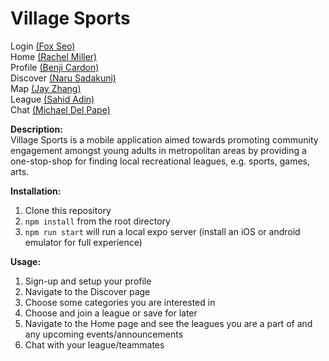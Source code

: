 # Village Sports

Login [(Fox Seo)](https://www.linkedin.com/in/jinmyeongseo/)\
Home [(Rachel Miller)](https://www.linkedin.com/in/rachel-miller-mlr/)\
Profile [(Benji Cardon)](https://www.linkedin.com/in/benjamin-cardon/)\
Discover [(Naru Sadakuni)](https://www.linkedin.com/in/narusadakuni/)\
Map [(Jay Zhang)](https://www.linkedin.com/in/jay-zhang1995/)\
League [(Sahid Adin)](https://www.linkedin.com/in/sahidadin/)\
Chat [(Michael Del Pape)](https://www.linkedin.com/in/delpapemichael/)

**Description:**\
Village Sports is a mobile application aimed towards promoting community engagement amongst young adults in metropolitan areas by providing a one-stop-shop for finding local recreational leagues, e.g. sports, games, arts.

**Installation:**
1. Clone this repository
2. `npm install` from the root directory
3. `npm run start` will run a local expo server (install an iOS or android emulator for full experience)

**Usage:**
1. Sign-up and setup your profile
2. Navigate to the Discover page
3. Choose some categories you are interested in
4. Choose and join a league or save for later
5. Navigate to the Home page and see the leagues you are a part of and any upcoming events/announcements
6. Chat with your league/teammates